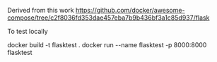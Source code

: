 Derived from this work
https://github.com/docker/awesome-compose/tree/c2f8036fd353dae457eba7b9b436bf3a1c85d937/flask

To test locally

docker build -t flasktest .
docker run --name flasktest -p 8000:8000 flasktest
